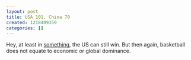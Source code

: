 ```yaml
---
layout: post
title: USA 101, China 70
created: 1218409359
categories: []
---
```

Hey, at least in [something](http://sports.yahoo.com/olympics/beijing/basketball/news;_ylt=AoRqJTHw6ez3ytHIyUNU6KyVTZd4?slug=ap-bko-us-china&prov=ap&type=lgns_lie/post/BDL-Live-Blog-USA-vs-China?urn=nba,99693), the US can still win.  But then again, basketball does not equate to economic or global dominance.
